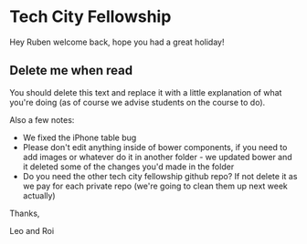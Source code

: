 # Tech City Fellowship

Hey Ruben welcome back, hope you had a great holiday!

## Delete me when read

You should delete this text and replace it with a little explanation of what you're doing (as of course we advise students on the course to do).

Also a few notes:

* We fixed the iPhone table bug
* Please don't edit anything inside of bower components, if you need to add images or whatever do it in another folder - we updated bower and it deleted some of the changes you'd made in the folder
* Do you need the other tech city fellowship github repo? If not delete it as we pay for each private repo (we're going to clean them up next week actually)

Thanks,

Leo and Roi
